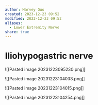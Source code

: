 ```yaml
---
author: Harvey Guo
created: 2023-12-23 09:52
modified: 2023-12-23 09:52
aliases:
  - Lower Extremity Nerve
share: true
---
```

# Iliohypogastric nerve
![[Pasted image 20231223095230.png]]

![[Pasted image 20231223104003.png]]

![[Pasted image 20231223104015.png]]

![[Pasted image 20231223104254.png]]